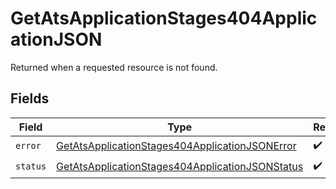 # GetAtsApplicationStages404ApplicationJSON

Returned when a requested resource is not found.


## Fields

| Field                                                                                                                         | Type                                                                                                                          | Required                                                                                                                      | Description                                                                                                                   |
| ----------------------------------------------------------------------------------------------------------------------------- | ----------------------------------------------------------------------------------------------------------------------------- | ----------------------------------------------------------------------------------------------------------------------------- | ----------------------------------------------------------------------------------------------------------------------------- |
| `error`                                                                                                                       | [GetAtsApplicationStages404ApplicationJSONError](../../models/operations/getatsapplicationstages404applicationjsonerror.md)   | :heavy_check_mark:                                                                                                            | N/A                                                                                                                           |
| `status`                                                                                                                      | [GetAtsApplicationStages404ApplicationJSONStatus](../../models/operations/getatsapplicationstages404applicationjsonstatus.md) | :heavy_check_mark:                                                                                                            | N/A                                                                                                                           |